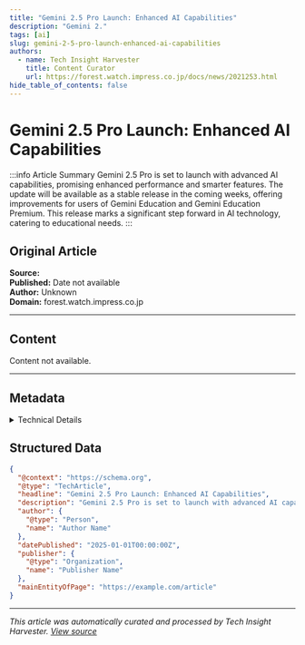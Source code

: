 ```yaml
---
title: "Gemini 2.5 Pro Launch: Enhanced AI Capabilities"
description: "Gemini 2."
tags: [ai]
slug: gemini-2-5-pro-launch-enhanced-ai-capabilities
authors: 
  - name: Tech Insight Harvester
    title: Content Curator
    url: https://forest.watch.impress.co.jp/docs/news/2021253.html
hide_table_of_contents: false
---
```


# Gemini 2.5 Pro Launch: Enhanced AI Capabilities

:::info Article Summary
Gemini 2.5 Pro is set to launch with advanced AI capabilities, promising enhanced performance and smarter features. The update will be available as a stable release in the coming weeks, offering improvements for users of Gemini Education and Gemini Education Premium. This release marks a significant step forward in AI technology, catering to educational needs.
:::

## Original Article

**Source:** [](https://forest.watch.impress.co.jp/docs/news/2021253.html)  
**Published:** Date not available  
**Author:** Unknown  
**Domain:** forest.watch.impress.co.jp

---

## Content

Content not available.

---

## Metadata

<details>
<summary>Technical Details</summary>

- **Crawled:** 2025-06-10 13:33 UTC
- **Processed:** 2025-06-10 13:36 UTC
- **Word Count:** 0
- **Extraction Method:** mercury
- **LLM Model:** gpt-4o
- **Keyword:** Gemini Pro

</details>

## Structured Data

```json
{
  "@context": "https://schema.org",
  "@type": "TechArticle",
  "headline": "Gemini 2.5 Pro Launch: Enhanced AI Capabilities",
  "description": "Gemini 2.5 Pro is set to launch with advanced AI capabilities...",
  "author": {
    "@type": "Person",
    "name": "Author Name"
  },
  "datePublished": "2025-01-01T00:00:00Z",
  "publisher": {
    "@type": "Organization",
    "name": "Publisher Name"
  },
  "mainEntityOfPage": "https://example.com/article"
}
```

---

*This article was automatically curated and processed by Tech Insight Harvester. [View source](https://forest.watch.impress.co.jp/docs/news/2021253.html)*